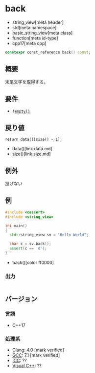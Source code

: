 # back
* string_view[meta header]
* std[meta namespace]
* basic_string_view[meta class]
* function[meta id-type]
* cpp17[meta cpp]

```cpp
constexpr const_reference back() const;
```

## 概要
末尾文字を取得する。


## 要件
- `!`[`empty()`](empty.md)


## 戻り値
```
return data()[size() - 1];
```
* data()[link data.md]
* size()[link size.md]


## 例外
投げない


## 例
```cpp example
#include <cassert>
#include <string_view>

int main()
{
  std::string_view sv = "Hello World";

  char c = sv.back();
  assert(c == 'd');
}
```
* back()[color ff0000]

### 出力
```
```


## バージョン
### 言語
- C++17

### 処理系
- [Clang](/implementation.md#clang): 4.0 [mark verified]
- [GCC](/implementation.md#gcc): 7.1 [mark verified]
- [ICC](/implementation.md#icc): ??
- [Visual C++](/implementation.md#visual_cpp): ??
